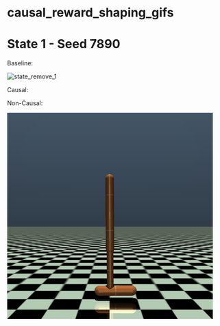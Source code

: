 # causal_reward_shaping_gifs

# State 1 - Seed 7890

Baseline: 

![state_remove_1](state_remove_1.gif)

Causal:



Non-Causal:

![state_remove_1](non_causal_1.gif)
